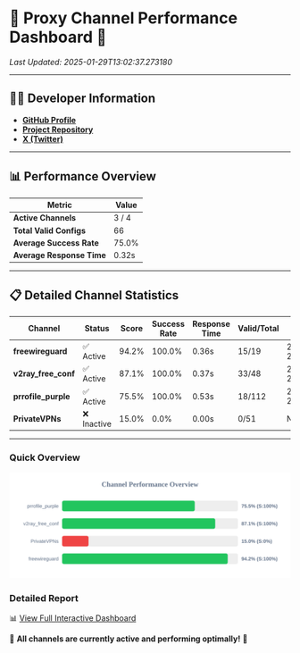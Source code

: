 # 🌟 Proxy Channel Performance Dashboard 🌟

_Last Updated: 2025-01-29T13:02:37.273180_

---

## 👩‍💻 Developer Information

- **[GitHub Profile](https://github.com/4n0nymou3)**  
- **[Project Repository](https://github.com/4n0nymou3/multi-proxy-config-fetcher)**  
- **[X (Twitter)](https://x.com/4n0nymou3)**  

---

## 📊 Performance Overview

| Metric                | Value       |
|-----------------------|-------------|
| **Active Channels**   | 3 / 4       |
| **Total Valid Configs** | 66          |
| **Average Success Rate** | 75.0%      |
| **Average Response Time** | 0.32s       |

---

## 📋 Detailed Channel Statistics

| Channel          | Status     | Score  | Success Rate | Response Time | Valid/Total | Last Success               |
|------------------|------------|--------|--------------|---------------|-------------|----------------------------|
| **freewireguard**  | ✅ Active  | 94.2%  | 100.0% | 0.36s         | 15/19       | 2025-01-29T13:02:37.271367 |
| **v2ray_free_conf**  | ✅ Active  | 87.1%  | 100.0% | 0.37s         | 33/48       | 2025-01-29T13:02:25.677970 |
| **prrofile_purple**  | ✅ Active  | 75.5%  | 100.0% | 0.53s         | 18/112       | 2025-01-29T13:02:25.189989 |
| **PrivateVPNs**  | ❌ Inactive  | 15.0%  | 0.0% | 0.00s         | 0/51       | None |

---

### Quick Overview
<div align="center">
  <a href="https://raw.githubusercontent.com/nullluser/NullRepo/refs/heads/main/assets/channel_stats_chart.svg">
    <img src="https://raw.githubusercontent.com/nullluser/NullRepo/refs/heads/main/assets/channel_stats_chart.svg" alt="Source Performance Statistics" width="800">
  </a>
</div>

### Detailed Report
📊 [View Full Interactive Dashboard](https://htmlpreview.github.io/?https://github.com/nullluser/NullRepo/blob/main/assets/performance_report.html)

🎉 **All channels are currently active and performing optimally!** 🎉
